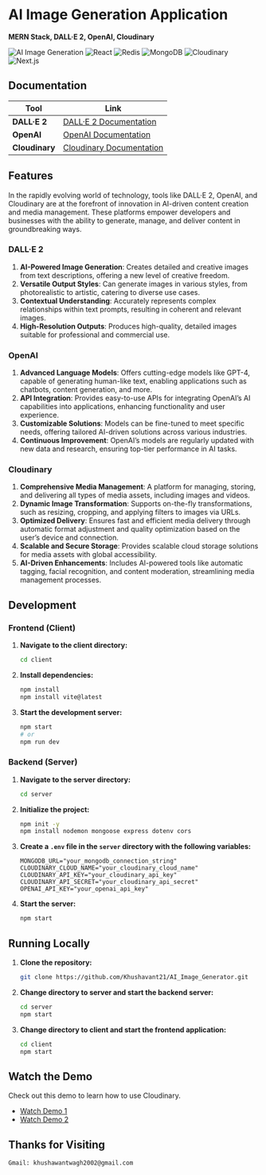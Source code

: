 # AI Image Generation Application
**MERN Stack, DALL·E 2, OpenAI, Cloudinary**

![AI Image Generation](https://camo.githubusercontent.com/c8af3418f8fe508aed1c66f474b50f9e9d8f64db648d1bd947527b35b6243a99/68747470733a2f2f696d672e736869656c64732e696f2f62616467652f636861744750542d3734616139633f7374796c653d666f722d7468652d6261646765266c6f676f3d6f70656e6169266c6f676f436f6c6f723d7768697465)
![React](https://shields.io/badge/react-black?logo=react&style=for-the-badge)
![Redis](https://camo.githubusercontent.com/06d936bcad9d3f9d0e611e9afa230ebdefcac4074b7d97c425a3346495db190c/68747470733a2f2f696d672e736869656c64732e696f2f62616467652f72656475782d2532333539336438382e7376673f7374796c653d666f722d7468652d6261646765266c6f676f3d7265647578266c6f676f436f6c6f723d7768697465)
![MongoDB](https://camo.githubusercontent.com/7e95531437f8c91626ae46cb69240160dfde5c39c1119c550cd174ba8a19e712/68747470733a2f2f696d672e736869656c64732e696f2f62616467652f4d6f6e676f44422d2532333465613934622e7376673f7374796c653d666f722d7468652d6261646765266c6f676f3d6d6f6e676f6462266c6f676f436f6c6f723d7768697465)
![Cloudinary](https://camo.githubusercontent.com/3b41d3ae73bc489dbb2be32e772cc814e3a76e372027056c72e5b970c04684a5/68747470733a2f2f696d672e736869656c64732e696f2f62616467652f7461696c77696e646373732d2532333338423241432e7376673f7374796c653d666f722d7468652d6261646765266c6f676f3d7461696c77696e642d637373266c6f676f436f6c6f723d7768697465)
![Next.js](https://camo.githubusercontent.com/02979d993257856f05ea5d7452f62c20dd4a7a200939dd25ff811afb1e954823/68747470733a2f2f696d672e736869656c64732e696f2f62616467652f4e657874253230436c6f75642d3042393444453f7374796c653d666f722d7468652d6261646765266c6f676f3d6e657874636c6f7564266c6f676f436f6c6f723d7768697465)

## Documentation
| Tool          | Link                                                                                             |
| -------------- | ------------------------------------------------------------------------------------------------ |
| **DALL·E 2**  | [DALL·E 2 Documentation](https://platform.openai.com/docs/guides/images/introduction)            |
| **OpenAI**    | [OpenAI Documentation](https://platform.openai.com/docs/concepts)                                |
| **Cloudinary**| [Cloudinary Documentation](https://cloudinary.com/documentation/image_upload_api_reference)     |

## Features
In the rapidly evolving world of technology, tools like DALL·E 2, OpenAI, and Cloudinary are at the forefront of innovation in AI-driven content creation and media management. These platforms empower developers and businesses with the ability to generate, manage, and deliver content in groundbreaking ways.

### **DALL·E 2**
1. **AI-Powered Image Generation**: Creates detailed and creative images from text descriptions, offering a new level of creative freedom.
2. **Versatile Output Styles**: Can generate images in various styles, from photorealistic to artistic, catering to diverse use cases.
3. **Contextual Understanding**: Accurately represents complex relationships within text prompts, resulting in coherent and relevant images.
4. **High-Resolution Outputs**: Produces high-quality, detailed images suitable for professional and commercial use.

### **OpenAI**
1. **Advanced Language Models**: Offers cutting-edge models like GPT-4, capable of generating human-like text, enabling applications such as chatbots, content generation, and more.
2. **API Integration**: Provides easy-to-use APIs for integrating OpenAI’s AI capabilities into applications, enhancing functionality and user experience.
3. **Customizable Solutions**: Models can be fine-tuned to meet specific needs, offering tailored AI-driven solutions across various industries.
4. **Continuous Improvement**: OpenAI’s models are regularly updated with new data and research, ensuring top-tier performance in AI tasks.

### **Cloudinary**
1. **Comprehensive Media Management**: A platform for managing, storing, and delivering all types of media assets, including images and videos.
2. **Dynamic Image Transformation**: Supports on-the-fly transformations, such as resizing, cropping, and applying filters to images via URLs.
3. **Optimized Delivery**: Ensures fast and efficient media delivery through automatic format adjustment and quality optimization based on the user’s device and connection.
4. **Scalable and Secure Storage**: Provides scalable cloud storage solutions for media assets with global accessibility.
5. **AI-Driven Enhancements**: Includes AI-powered tools like automatic tagging, facial recognition, and content moderation, streamlining media management processes.

## Development

### Frontend (Client)
1. **Navigate to the client directory:**
    ```bash
    cd client
    ```

2. **Install dependencies:**
    ```bash
    npm install
    npm install vite@latest
    ```

3. **Start the development server:**
    ```bash
    npm start
    # or
    npm run dev
    ```

### Backend (Server)
1. **Navigate to the server directory:**
    ```bash
    cd server
    ```

2. **Initialize the project:**
    ```bash
    npm init -y
    npm install nodemon mongoose express dotenv cors
    ```

3. **Create a `.env` file in the `server` directory with the following variables:**
    ```env
    MONGODB_URL="your_mongodb_connection_string"
    CLOUDINARY_CLOUD_NAME="your_cloudinary_cloud_name"
    CLOUDINARY_API_KEY="your_cloudinary_api_key"
    CLOUDINARY_API_SECRET="your_cloudinary_api_secret"
    OPENAI_API_KEY="your_openai_api_key"
    ```

4. **Start the server:**
    ```bash
    npm start
    ```

## Running Locally

1. **Clone the repository:**
    ```bash
   git clone https://github.com/Khushavant21/AI_Image_Generator.git
    ```

2. **Change directory to server and start the backend server:**
    ```bash
    cd server
    npm start
    ```

3. **Change directory to client and start the frontend application:**
    ```bash
    cd client
    npm start
    ```

## Watch the Demo

Check out this demo to learn how to use Cloudinary.
- [Watch Demo 1](https://www.youtube.com/watch?v=ok9mHOuvVSI)
- [Watch Demo 2](https://www.youtube.com/watch?v=jtpgGfMI19I)

## Thanks for Visiting

    Gmail: khushawantwagh2002@gmail.com


